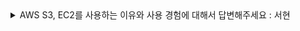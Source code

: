 <details>
<summary>AWS S3, EC2를 사용하는 이유와 사용 경험에 대해서 답변해주세요 : 서현</summary>
S3와 EC2는 AWS의 클라우드 컴퓨팅 지원 서비스입니다.

S3는 클라우드 기반 스토리지 서비스로, 데이터를 여러 가용 영역에 복제 저장해 높은 가용성을 보장합니다. 가족 소통 애플리케이션에서 사진 업로드 기능 구현 시 S3를 활용했는데,  버킷 생성 후 필요한 접근 권한을 설정하고, 업로드된 이미지의 URL을 DB에 저장하는 방식으로 구현했습니다.

EC2는 가상 서버를 제공하는 컴퓨팅 서비스입니다. 우분투 환경의 인스턴스를 생성하고 Java와 Doker를 설치해 서버 환경을 구성했습니다.  보안그룹에서는 HTTP 통신용 8080 포트와 MongoDB용 27017 포트 MySQL용 3600포트만 허용하여 보안을 강화했습니다.


</details>
